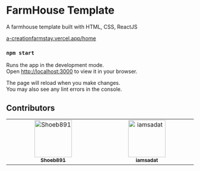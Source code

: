 # FarmHouse Template
A farmhouse template built with HTML, CSS, ReactJS

[a-creationfarmstay.vercel.app/home](a-creationfarmstay.vercel.app/home)


### `npm start`

Runs the app in the development mode.\
Open [http://localhost:3000](http://localhost:3000) to view it in your browser.

The page will reload when you make changes.\
You may also see any lint errors in the console.

## Contributors

<table>
  <tbody>
    <tr>
      <td align="center" valign="top" width="14.28%">
        <a href="https://github.com/Shoeb891">
          <img src="https://github.com/Shoeb891.png" width="100px;" alt="Shoeb891"/><br />
          <sub><b>Shoeb891</b></sub>
        </a>
        <br />
      </td>
      <td align="center" valign="top" width="14.28%">
        <a href="https://github.com/iamsadat">
          <img src="https://github.com/iamsadat.png" width="100px;" alt="iamsadat"/><br />
          <sub><b>iamsadat</b></sub>
        </a>
        <br />
      </td>
    </tr>
  </tbody>
</table>
